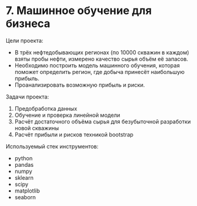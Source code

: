 # 7. Машинное обучение для бизнеса

Цели проекта:  

- В трёх нефтедобывающих регионах (по 10000 скважин в каждом) взяты пробы нефти, измерено качество сырья объём её запасов. 
- Необходимо построить модель машинного обучения, которая поможет определить регион, где добыча принесёт наибольшую прибыль.
- Проанализировать возможную прибыль и риски. 

Задачи проекта:

1. Предобработка данных  
2. Обучение и проверка линейной модели  
3. Расчёт достаточного объёма сырья для безубыточной разработки новой скважины  
4. Расчёт прибыли и рисков техникой bootstrap  

Используемый стек инструментов:

- python
- pandas
- numpy
- sklearn
- scipy
- matplotlib
- seaborn
